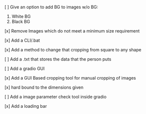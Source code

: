 [ ] Give an option to add BG to images w/o BG:
  1. White BG
  2. Black BG

[x] Remove Images which do not meet a minimum size requirement

[x] Add a CLI/.bat

[x] Add a method to change that cropping from square to any shape

[ ] Add a .txt that stores the data that the person puts

[ ] Add a gradio GUI

  [x] Add a GUI Based cropping tool for manual cropping of images

  [x] hard bound to the dimensions given

  [ ] Add a image parameter check tool inside gradio

  [x] Add a loading bar
